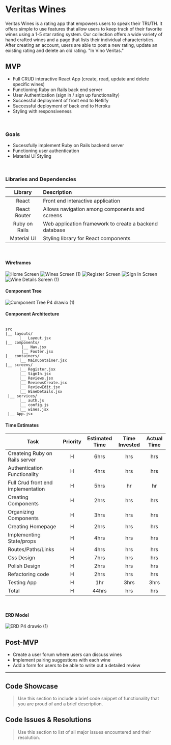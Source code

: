 # Veritas Wines

Veritas Wines is a rating app that empowers users to speak their TRUTH. It offers simple to use features that allow users to keep track of their favorite wines using a 1-5 star rating system. Our collection offers a wide variety of hand crafted wines and a page that lists their individual characteristics. After creating an account, users are able to post a new rating, update an existing rating and delete an old rating. "In Vino Veritas."
<br>

## MVP
- Full CRUD interactive React App (create, read, update and delete specific wines)
- Functioning Ruby on Rails back end server 
- User Authentication (sign in / sign up functionality)
- Successful deployment of front end to Netlify
- Successful deployment of back end to Heroku
- Styling with responsiveness
<br>

### Goals

- Sucessfully implement Ruby on Rails backend server
- Functioning user authentication
- Material UI Styling


<br>

### Libraries and Dependencies

|     Library      | Description                                |
| :--------------: | :----------------------------------------- |
|      React       | Front end interactive application 
|   React Router   | Allows navigation among components and screens |
| Ruby on Rails    | Web application framework to create a backend database |
|  Material UI     | Styling library for React components |

<br>

#### Wireframes
![Home Screen](https://user-images.githubusercontent.com/88299959/136084370-fbb4c31c-14ca-4a89-9764-8d8d4c0146b2.png)
![Wines Screen (1)](https://user-images.githubusercontent.com/88299959/136084443-401d277a-92e8-4764-970a-860cf2816b79.png)
![Register Screen](https://user-images.githubusercontent.com/88299959/136084472-29697b4c-fa0c-48a7-b60f-ac2b775d3a9a.png)
![Sign In Screen](https://user-images.githubusercontent.com/88299959/136084507-45c7683a-fa9a-4892-bed4-a07adbb06eae.png)
![Wine Details Screen (1)](https://user-images.githubusercontent.com/88299959/136084550-a7e2dec5-9b8b-4de6-8361-55a828378a78.png)

#### Component Tree
![Component Tree P4 drawio (1)](https://user-images.githubusercontent.com/88299959/136084244-988784ba-1696-46e9-9f1a-443bd9dc9aa5.png)
#### Component Architecture

``` structure

src
|__ layouts/
      |__ Layout.jsx
|__ components/
       |__ Nav.jsx
       |__ Footer.jsx
|__ containers/
      |__ MainContainer.jsx
|__ screens/
      |__ Register.jsx
      |__ SignIn.jsx
      |__ Reviews.jsx
      |__ ReviewsCreate.jsx
      |__ ReviewEdit.jsx
      |__ WineDetails.jsx
 |__ services/
      |__ auth.js
      |__ config.js
      |__ wines.jsx
 |__ App.jsx     

```

#### Time Estimates

| Task | Priority | Estimated Time | Time Invested | Actual Time |
| --- | :---: |  :---: | :---: | :---: |
| Createing Ruby on Rails server| H | 6hrs | hrs | hrs |
| Authentication Functionality | H | 4hrs| hrs | hrs |
| Full Crud front end implementation| H | 5hrs| hr | hr |
| Creating Components| H | 2hrs| hrs | hrs |
|Organizing Components| H | 3hrs| hrs | hrs |
|Creating Homepage| H | 2hrs| hrs | hrs |
|Implementing State/props| H | 4hrs| hrs | hrs |
|Routes/Paths/Links| H | 4hrs| hrs | hrs |
|Css Design| H | 7hrs| hrs | hrs |
|Polish Design| H | 2hrs| hrs | hrs |
|Refactoring code| H | 2hrs| hrs | hrs |
|Testing App| H | 1hr| 3hrs | 3hrs |
| Total | H | 44hrs| hrs | hrs |

<br>


#### ERD Model

![ERD P4 drawio (1)](https://user-images.githubusercontent.com/88299959/136084308-7976a199-6ef6-4ae8-9717-bed591041c58.png)

## Post-MVP
- Create a user forum where users can discuss wines
- Implement pairing suggestions with each wine
- Add a form for users to be able to write out a detailed review
***

## Code Showcase

> Use this section to include a brief code snippet of functionality that you are proud of and a brief description.

## Code Issues & Resolutions

> Use this section to list of all major issues encountered and their resolution.
